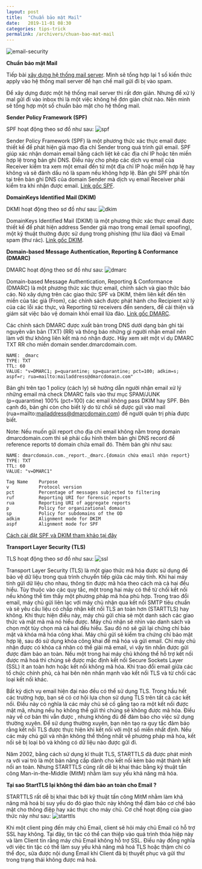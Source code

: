 ```yaml
---
layout: post
title:  "Chuẩn bảo mật Mail"
date:   2019-11-01 08:30
categories: tips-trick
permalink: /archivers/chuan-bao-mat-mail
---
```


![email-security](../../images/email-security.jpg)

**Chuẩn bảo mật Mail**

Tiếp bài [xây dựng hệ thống mail server](https://tunglouis.github.io/archivers/xay-dung-mail-server-marketing). Mình sẽ tổng hợp lại 1 số kiến thức apply vào hệ thống mail server để hạn chế mail gửi đi bị vào spam.

Để xây dựng được một hệ thống mail server thì rất đơn giản. Nhưng để xử lý mal gửi đi vào inbox thì là một việc không hề đơn giản chút nào. Nên mình sẽ tổng hợp một số chuẩn bảo mật cho hệ thống mail.

**Sender Policy Framework (SPF)**

SPF hoạt động theo sơ đồ như sau:
![spf](../../images/spf.png)

Sender Policy Framework (SPF) là một phương thức xác thực email được thiết kế để phát hiện giả mạo địa chỉ Sender trong quá trình gửi email. SPF giúp xác nhận domain email bằng cách liệt kê các địa chỉ IP hoặc tên miền hợp lệ trong bản ghi DNS. Điều này cho phép các dịch vụ email của Receiver kiểm tra xem một email đến từ một địa chỉ IP hoặc miền hợp lệ hay không và sẽ đánh dấu nó là spam nếu không hợp lệ.
Bản ghi SPF phải tồn tại trên bản ghi DNS của domain Sender mà dịch vụ email Receiver phải kiểm tra khi nhận được email. [Link gốc SPF](https://en.wikipedia.org/wiki/Sender_Policy_Framework).

**DomainKeys Identified Mail (DKIM)**

DKMI hoạt động theo sơ đồ như sau:
![dkim](../../images/dkim.png)

DomainKeys Identified Mail (DKIM) là một phương thức xác thực email được thiết kế để phát hiện address Sender giả mạo trong email (email spoofing), một kỹ thuật thường được sử dụng trong phishing (thư lừa đảo) và Email spam (thư rác). [Link gốc DKIM](https://en.wikipedia.org/wiki/DomainKeys_Identified_Mail).

**Domain-based Message Authentication, Reporting & Conformance (DMARC)**

DMARC hoạt động theo sơ đồ như sau:
![dmarc](../../images/dmarc.jpg)

Domain-based Message Authentication, Reporting & Conformance (DMARC) là một phương thức xác thực email, chính sách và giao thức báo cáo. Nó xây dựng trên các giao thức SPF và DKIM, thêm liên kết đến tên miền của tác giả (From), các chính sách được phát hành cho Recipient xử lý của các lỗi xác thực, và Reporting từ  receivers đến senders, để cải thiện và giám sát việc bảo vệ domain khỏi email lừa đảo. [Link gốc DMARC](https://dmarc.org/).

Các chính sách DMARC được xuất bản trong DNS dưới dạng bản ghi tài nguyên văn bản (TXT) (RR) và thông báo những gì người nhận email nên làm với thư không liên kết mà nó nhận được.
Hãy xem xét một ví dụ DMARC TXT RR cho miền domain sender.dmarcdomain.com.

```
NAME: _dmarc
TYPE: TXT
TTL: 60
VALUE: "v=DMARC1; p=quarantine; sp=quarantine; pct=100; adkim=s; aspf=r; rua=mailto:mailaddress@dmarcdomain.com"
```
Bản ghi trên tạo 1 policy (cách ly) sẽ hướng dẫn người nhận email xử lý những email mà check DMARC fails vào thư mục SPAM/JUNK (p=quarantine) 100% (pct=100) các email không pass DKIM hay SPF. Bên cạnh đó, bản ghi còn cho biết lý do từ chối sẽ được gửi vào mail (rua=mailto:mailaddress@dmarcdomain.com) để người quản trị phía được biết.

Note: Nếu muốn gửi report cho địa chỉ email không nằm trong domain dmarcdomain.com thì sẽ phải cấu hình thêm bản ghi DNS record để reference reports tớ domain chứa email đó. Thêm bản ghi như sau:

```
NAME: dmarcdomain.com._report._dmarc.{domain chứa email nhận report}
TYPE: TXT
TTL: 60
VALUE: "v=DMARC1"
```

```
Tag Name	Purpose	
v			Protocol version
pct			Percentage of messages subjected to filtering
ruf			Reporting URI for forensic reports
rua			Reporting URI of aggregate reports
p			Policy for organizational domain
sp			Policy for subdomains of the OD
adkim		Alignment mode for DKIM
aspf		Alignment mode for SPF
```
[Cách cài đặt SPF và DKIM tham khảo tại đây](https://tunglouis.github.io/archivers/xay-dung-mail-server-marketing)

**Transport Layer Security (TLS)**

TLS hoạt động theo sơ đồ như sau:
![ssl](../../images/ssl.png)

Transport Layer Security (TLS) là một giao thức mã hóa được sử dụng để bảo vệ dữ liệu trong quá trình chuyển tiếp giữa các máy tính. Khi hai máy tính gửi dữ liệu cho nhau, thông tin được mã hóa theo cách mà cả hai đều hiểu. Tùy thuộc vào các quy tắc, một trong hai máy có thể từ chối kết nối nếu không thể tìm thấy một phương pháp mã hóa phù hợp. Trong trao đổi email, máy chủ gửi liên lạc với máy chủ nhận qua kết nối SMTP tiêu chuẩn và sẽ yêu cầu liệu có chấp nhận kết nối TLS an toàn hơn (STARTTLS) hay không. Khi thực hiện điều này, máy chủ gửi chia sẻ một danh sách các giao thức và mật mã mà nó hiểu được. Máy chủ nhận sẽ nhìn vào danh sách và chọn một tùy chọn mà cả hai đều hiểu. Sau đó nó sẽ gửi lại chứng chỉ bảo mật và khóa mã hóa công khai. Máy chủ gửi sẽ kiểm tra chứng chỉ bảo mật hợp lệ, sau đó sử dụng khóa công khai để mã hóa và gửi email. Chỉ máy chủ nhận được có khóa cá nhân có thể giải mã email, vì vậy tin nhắn được gửi được đảm bảo an toàn. Nếu một trong hai máy chủ không thể hỗ trợ kết nối được mã hoá thì chúng sẽ được mặc định kết nối Secure Sockets Layer (SSL) ít an toàn hơn hoặc kết nối không mã hóa. Khi trao đổi email giữa các tổ chức chính phủ, cả hai bên nên nhấn mạnh vào kết nối TLS và từ chối các loại kết nối khác.

Bất kỳ dịch vụ email hiện đại nào đều có thể sử dụng TLS. Trong hầu hết các trường hợp, bạn sẽ có cơ hội lựa chọn sử dụng TLS trên tất cả các kết nối. Điều này có nghĩa là các máy chủ sẽ cố gắng tạo ra một kết nối được mật mã, nhưng nếu họ không thể gửi thì chúng sẽ không được mã hóa. Điều này về cơ bản thì vẫn được , nhưng không đủ để đảm bảo cho việc sử dụng thường xuyên. Để sử dụng thường xuyên, bạn nên tạo ra quy tắc đảm bảo rằng kết nối TLS được thực hiện khi kết nối với một số miền nhất định. Nếu các máy chủ gửi và nhận không thể thống nhất về phương pháp mã hóa, kết nối sẽ bị loại bỏ và không có dữ liệu nào được gửi đi.

Năm 2002, bằng cách sử dụng kĩ thuật TLS, STARTTLS đã được phát minh ra với vai trò là một bản nâng cấp dành cho kết nối kém bảo mật thành kết nối an toàn. Nhưng STARTTLS cũng rất dễ bị khai thác bằng kỹ thuật tấn công Man-in-the-Middle (MitM) nhằm làm suy yếu khả năng mã hóa.

**Tại sao StartTLS lại không thể đảm bảo an toàn cho Email ?**

STARTTLS rất dễ bị khai thác bởi kỹ thuật tấn công MitM nhằm làm khả năng mã hoá bị suy yếu do đó giao thức này không thể đảm bảo cơ chế bảo mật cho thông điệp hay xác thực cho máy chủ. Cơ chế hoạt động của giao thức này như sau:
![starttls](../../images/starttls.png)

Khi một client ping đến máy chủ Email, client sẽ hỏi máy chủ Email có hỗ trợ SSL hay không. Tại đây, tin tặc có thể can thiệp vào quá trình thỏa hiệp này và làm Client tin rằng máy chủ Email không hỗ trợ SSL. Điều này đồng nghĩa với việc tin tặc có thể làm suy yếu khả năng mã hoá TLS hoặc thậm chí có thể đọc, sửa được nội dung Email khi Client đã bị thuyết phục và gửi thư trong trạng thái không được mã hoá.